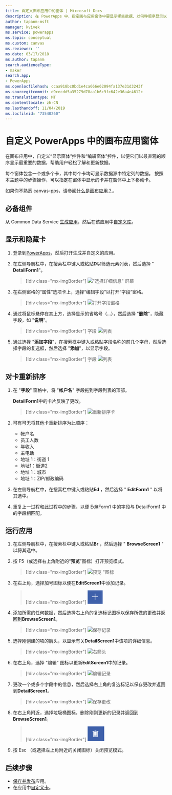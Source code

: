 ```yaml
---
title: 自定义画布应用中的窗体 | Microsoft Docs
description: 在 PowerApps 中，指定画布应用窗体中要显示哪些数据、以何种顺序显示以及在哪些控件中显示。
author: tapanm-msft
manager: kvivek
ms.service: powerapps
ms.topic: conceptual
ms.custom: canvas
ms.reviewer: ''
ms.date: 03/17/2018
ms.author: tapanm
search.audienceType:
- maker
search.app:
- PowerApps
ms.openlocfilehash: ccaa918bc0bd1e4ca666e62094fa137e31d3243f
ms.sourcegitcommit: d9cecdd5a35279d78aa1b6c9fc642e36a4e4612c
ms.translationtype: MT
ms.contentlocale: zh-CN
ms.lasthandoff: 11/04/2019
ms.locfileid: "73540260"
---
```

# <a name="customize-a-canvas-app-form-in-powerapps"></a>自定义 PowerApps 中的画布应用窗体

在画布应用中，自定义“显示窗体”控件和“编辑窗体”控件，以便它们以最直观的顺序显示最重要的数据，帮助用户轻松了解和更新数据。

每个窗体包含一个或多个卡，其中每个卡均可显示数据源中特定列的数据。 按照本主题中的步骤操作，可以指定在窗体中显示的卡并在窗体中上下移动卡。

如果你不熟悉 canvas-pps，请参阅[什么是画布应用？](getting-started.md)。

## <a name="prerequisites"></a>必备组件

从 Common Data Service [生成应用](data-platform-create-app.md)，然后在该应用中[自定义库](customize-layout-sharepoint.md)。

## <a name="show-and-hide-cards"></a>显示和隐藏卡

1. 登录到[PowerApps](https://make.powerapps.com?utm_source=padocs&utm_medium=linkinadoc&utm_campaign=referralsfromdoc)，然后打开生成并自定义的应用。

1. 在左侧导航栏中，在搜索栏中键入或粘贴**D**以筛选元素列表，然后选择 " **DetailForm1**"。

    > [!div class="mx-imgBorder"]
    > !["选择详细信息" 屏幕](./media/customize-forms-sharepoint/select-detailform.png)

1. 在右侧窗格的“属性”选项卡上，选择“编辑字段”以打开“字段”窗格。

    > [!div class="mx-imgBorder"]
    > ![打开字段窗格](./media/customize-forms-sharepoint/edit-fields.png)

1. 通过将鼠标悬停在其上方，选择显示的省略号（...），然后选择 "**删除**"，隐藏字段，如 "**说明**"。

    > [!div class="mx-imgBorder"]
    > 字段 ![列表](./media/customize-forms-sharepoint/hide-fields.png)

1. 通过选择 "**添加字段**"，在搜索框中键入或粘贴字段名称的前几个字母，然后选择字段的复选框，然后选择 "**添加**"，以显示字段。

    > [!div class="mx-imgBorder"]
    > 字段 ![列表](./media/customize-forms-sharepoint/show-field.png)

## <a name="reorder-the-cards"></a>对卡重新排序

1. 在 "**字段**" 窗格中，将 "**帐户名**" 字段拖到字段列表的顶部。

    **DetailForm1**中的卡片反映了更改。

    > [!div class="mx-imgBorder"]
    > ![重新排序卡](./media/customize-forms-sharepoint/reordered-card.png)

1. 可有可无将其他卡重新排序为此顺序：

    - 帐户名
    - 员工人数
    - 年收入
    - 主电话
    - 地址 1：街道 1
    - 地址1：街道2
    - 地址 1：城市
    - 地址 1：ZIP/邮政编码

1. 在左侧导航栏中，在搜索栏中键入或粘贴**Ed** ，然后选择 " **EditForm1** " 以将其选中。

1. 重复上一过程和此过程中的步骤，以便 EditForm1 中的字段与 DetailForm1 中的字段相匹配。

## <a name="run-the-app"></a>运行应用

1. 在左侧导航栏中，在搜索栏中键入或粘贴**Br** ，然后选择 " **BrowseScreen1** " 以将其选中。

1. 按 F5（或选择右上角附近的“**预览**”图标）打开预览模式。

    > [!div class="mx-imgBorder"]
    > ![预览 "图标](./media/customize-forms-sharepoint/open-preview.png)

1. 在右上角，选择加号图标以便在**EditScreen1**中添加记录。

    > [!div class="mx-imgBorder"]
    > ![添加记录](./media/customize-forms-sharepoint/add-record.png)

1. 添加所需的任何数据，然后选择右上角的复选标记图标以保存所做的更改并返回到**BrowseScreen1**。

    > [!div class="mx-imgBorder"]
    > ![保存记录](./media/customize-forms-sharepoint/save-record.png)

1. 选择刚创建的项的箭头，以显示有关**DetailScreen1**中该项的详细信息。

    > [!div class="mx-imgBorder"]
    > ![右箭头](./media/customize-forms-sharepoint/right-arrow.png)

1. 在右上角，选择 "编辑" 图标以更新**EditScreen1**中的记录。

    > [!div class="mx-imgBorder"]
    > ![编辑记录](./media/customize-forms-sharepoint/edit-record.png)

1. 更改一个或多个字段中的信息，然后选择右上角的复选标记以保存更改并返回到**DetailScreen1**。

    > [!div class="mx-imgBorder"]
    > ![保存更改](./media/customize-forms-sharepoint/save-record.png)

1. 在右上角附近，选择垃圾桶图标，删除刚刚更新的记录并返回到**BrowseScreen1**。

    > [!div class="mx-imgBorder"]
    > ![删除记录](./media/customize-forms-sharepoint/delete-record.png)

1. 按 Esc （或选择左上角附近的关闭图标）关闭预览模式。

## <a name="next-steps"></a>后续步骤

- [保存并发布](save-publish-app.md)应用。
- 在应用中[自定义卡](customize-card.md)。